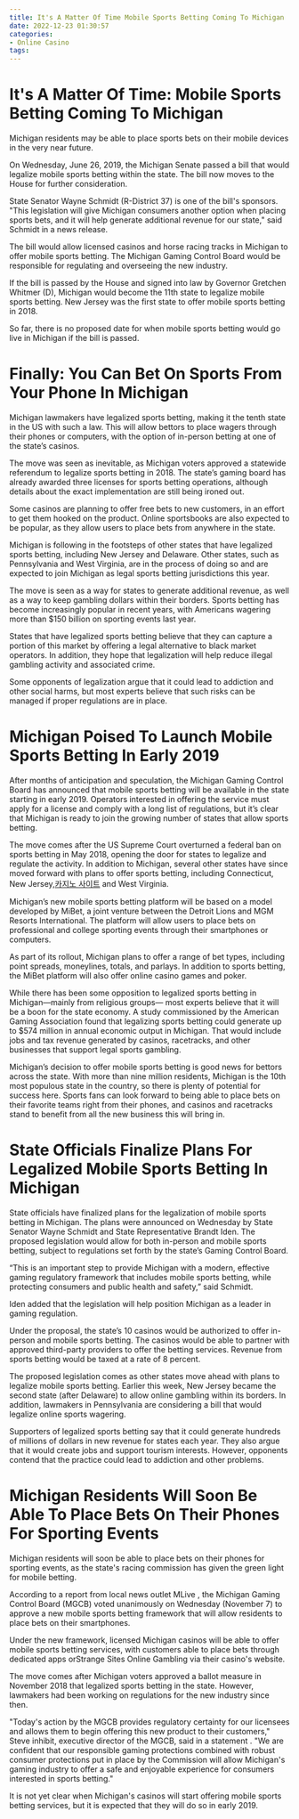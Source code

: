 ```yaml
---
title: It's A Matter Of Time Mobile Sports Betting Coming To Michigan
date: 2022-12-23 01:30:57
categories:
- Online Casino
tags:
---
```



#  It's A Matter Of Time: Mobile Sports Betting Coming To Michigan

Michigan residents may be able to place sports bets on their mobile devices in the very near future.

On Wednesday, June 26, 2019, the Michigan Senate passed a bill that would legalize mobile sports betting within the state. The bill now moves to the House for further consideration.

State Senator Wayne Schmidt (R-District 37) is one of the bill's sponsors. "This legislation will give Michigan consumers another option when placing sports bets, and it will help generate additional revenue for our state," said Schmidt in a news release.

The bill would allow licensed casinos and horse racing tracks in Michigan to offer mobile sports betting. The Michigan Gaming Control Board would be responsible for regulating and overseeing the new industry.

If the bill is passed by the House and signed into law by Governor Gretchen Whitmer (D), Michigan would become the 11th state to legalize mobile sports betting. New Jersey was the first state to offer mobile sports betting in 2018.

So far, there is no proposed date for when mobile sports betting would go live in Michigan if the bill is passed.

#  Finally: You Can Bet On Sports From Your Phone In Michigan

Michigan lawmakers have legalized sports betting, making it the tenth state in the US with such a law. This will allow bettors to place wagers through their phones or computers, with the option of in-person betting at one of the state’s casinos.

The move was seen as inevitable, as Michigan voters approved a statewide referendum to legalize sports betting in 2018. The state’s gaming board has already awarded three licenses for sports betting operations, although details about the exact implementation are still being ironed out.

Some casinos are planning to offer free bets to new customers, in an effort to get them hooked on the product. Online sportsbooks are also expected to be popular, as they allow users to place bets from anywhere in the state.

Michigan is following in the footsteps of other states that have legalized sports betting, including New Jersey and Delaware. Other states, such as Pennsylvania and West Virginia, are in the process of doing so and are expected to join Michigan as legal sports betting jurisdictions this year. 

The move is seen as a way for states to generate additional revenue, as well as a way to keep gambling dollars within their borders. Sports betting has become increasingly popular in recent years, with Americans wagering more than $150 billion on sporting events last year. 

States that have legalized sports betting believe that they can capture a portion of this market by offering a legal alternative to black market operators. In addition, they hope that legalization will help reduce illegal gambling activity and associated crime. 

Some opponents of legalization argue that it could lead to addiction and other social harms, but most experts believe that such risks can be managed if proper regulations are in place.

#  Michigan Poised To Launch Mobile Sports Betting In Early 2019 

After months of anticipation and speculation, the Michigan Gaming Control Board has announced that mobile sports betting will be available in the state starting in early 2019. Operators interested in offering the service must apply for a license and comply with a long list of regulations, but it’s clear that Michigan is ready to join the growing number of states that allow sports betting.

The move comes after the US Supreme Court overturned a federal ban on sports betting in May 2018, opening the door for states to legalize and regulate the activity. In addition to Michigan, several other states have since moved forward with plans to offer sports betting, including Connecticut, New Jersey,[카지노 사이트](https://choegocasino.com/) and West Virginia.

Michigan’s new mobile sports betting platform will be based on a model developed by MiBet, a joint venture between the Detroit Lions and MGM Resorts International. The platform will allow users to place bets on professional and college sporting events through their smartphones or computers.

As part of its rollout, Michigan plans to offer a range of bet types, including point spreads, moneylines, totals, and parlays. In addition to sports betting, the MiBet platform will also offer online casino games and poker.

While there has been some opposition to legalized sports betting in Michigan—mainly from religious groups— most experts believe that it will be a boon for the state economy. A study commissioned by the American Gaming Association found that legalizing sports betting could generate up to $574 million in annual economic output in Michigan. That would include jobs and tax revenue generated by casinos, racetracks, and other businesses that support legal sports gambling.

Michigan’s decision to offer mobile sports betting is good news for bettors across the state. With more than nine million residents, Michigan is the 10th most populous state in the country, so there is plenty of potential for success here. Sports fans can look forward to being able to place bets on their favorite teams right from their phones, and casinos and racetracks stand to benefit from all the new business this will bring in.

#  State Officials Finalize Plans For Legalized Mobile Sports Betting In Michigan 

State officials have finalized plans for the legalization of mobile sports betting in Michigan. The plans were announced on Wednesday by State Senator Wayne Schmidt and State Representative Brandt Iden. The proposed legislation would allow for both in-person and mobile sports betting, subject to regulations set forth by the state’s Gaming Control Board.

“This is an important step to provide Michigan with a modern, effective gaming regulatory framework that includes mobile sports betting, while protecting consumers and public health and safety,” said Schmidt.

Iden added that the legislation will help position Michigan as a leader in gaming regulation.

Under the proposal, the state’s 10 casinos would be authorized to offer in-person and mobile sports betting. The casinos would be able to partner with approved third-party providers to offer the betting services. Revenue from sports betting would be taxed at a rate of 8 percent.

The proposed legislation comes as other states move ahead with plans to legalize mobile sports betting. Earlier this week, New Jersey became the second state (after Delaware) to allow online gambling within its borders. In addition, lawmakers in Pennsylvania are considering a bill that would legalize online sports wagering.

 Supporters of legalized sports betting say that it could generate hundreds of millions of dollars in new revenue for states each year. They also argue that it would create jobs and support tourism interests. However, opponents contend that the practice could lead to addiction and other problems.

#  Michigan Residents Will Soon Be Able To Place Bets On Their Phones For Sporting Events

Michigan residents will soon be able to place bets on their phones for sporting events, as the state's racing commission has given the green light for mobile betting.

According to a report from local news outlet MLive , the Michigan Gaming Control Board (MGCB) voted unanimously on Wednesday (November 7) to approve a new mobile sports betting framework that will allow residents to place bets on their smartphones.

Under the new framework, licensed Michigan casinos will be able to offer mobile sports betting services, with customers able to place bets through dedicated apps orStrange Sites Online Gambling via their casino's website.

The move comes after Michigan voters approved a ballot measure in November 2018 that legalized sports betting in the state. However, lawmakers had been working on regulations for the new industry since then.

"Today's action by the MGCB provides regulatory certainty for our licensees and allows them to begin offering this new product to their customers," Steve inhibit, executive director of the MGCB, said in a statement . "We are confident that our responsible gaming protections combined with robust consumer protections put in place by the Commission will allow Michigan's gaming industry to offer a safe and enjoyable experience for consumers interested in sports betting."

It is not yet clear when Michigan's casinos will start offering mobile sports betting services, but it is expected that they will do so in early 2019.